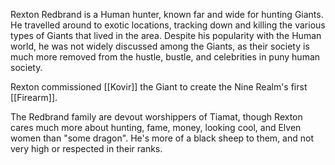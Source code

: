 Rexton Redbrand is a Human hunter, known far and wide for hunting Giants. He travelled around to exotic locations, tracking down and killing the various types of Giants that lived in the area. Despite his popularity with the Human world, he was not widely discussed among the Giants, as their society is much more removed from the hustle, bustle, and celebrities in puny human society.

Rexton commissioned [[Kovir]] the Giant to create the Nine Realm's first [[Firearm]].

The Redbrand family are devout worshippers of Tiamat, though Rexton cares much more about hunting, fame, money, looking cool, and Elven women than "some dragon". He's more of a black sheep to them, and not very high or respected in their ranks.